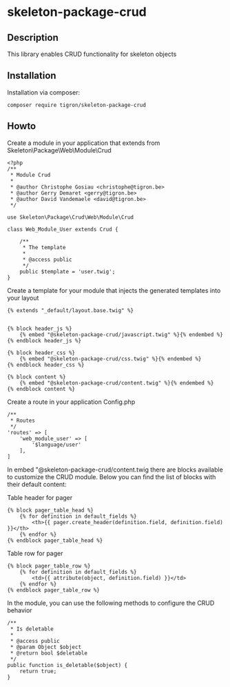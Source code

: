 # skeleton-package-crud

## Description

This library enables CRUD functionality for skeleton objects


## Installation

Installation via composer:

    composer require tigron/skeleton-package-crud

## Howto

Create a module in your application that extends from Skeleton\Package\Web\Module\Crud

    <?php
	/**
	 * Module Crud
	 *
	 * @author Christophe Gosiau <christophe@tigron.be>
	 * @author Gerry Demaret <gerry@tigron.be>
	 * @author David Vandemaele <david@tigron.be>
	 */

	use Skeleton\Package\Crud\Web\Module\Crud

	class Web_Module_User extends Crud {

		/**
		 * The template
		 *
		 * @access public
		 */
		public $template = 'user.twig';
	}

Create a template for your module that injects the generated templates into your layout

	{% extends "_default/layout.base.twig" %}


	{% block header_js %}
		{% embed "@skeleton-package-crud/javascript.twig" %}{% endembed %}
	{% endblock header_js %}

	{% block header_css %}
		{% embed "@skeleton-package-crud/css.twig" %}{% endembed %}
	{% endblock header_css %}

	{% block content %}
		{% embed "@skeleton-package-crud/content.twig" %}{% endembed %}
	{% endblock content %}


Create a route in your application Config.php

	/**
	 * Routes
	 */
	'routes' => [
		'web_module_user' => [
			'$language/user'
		],
	]

In embed "@skeleton-package-crud/content.twig there are blocks available to customize the CRUD module.
Below you can find the list of blocks with their default content:

Table header for pager

	{% block pager_table_head %}
		{% for definition in default_fields %}
			<th>{{ pager.create_header(definition.field, definition.field) }}</th>
		{% endfor %}
	{% endblock pager_table_head %}

Table row for pager

	{% block pager_table_row %}
		{% for definition in default_fields %}
			<td>{{ attribute(object, definition.field) }}</td>
		{% endfor %}
	{% endblock pager_table_row %}

In the module, you can use the following methods to configure the CRUD behavior

	/**
	 * Is deletable
	 *
	 * @access public
	 * @param Object $object
	 * @return bool $deletable
	 */
	public function is_deletable($object) {
		return true;
	}
